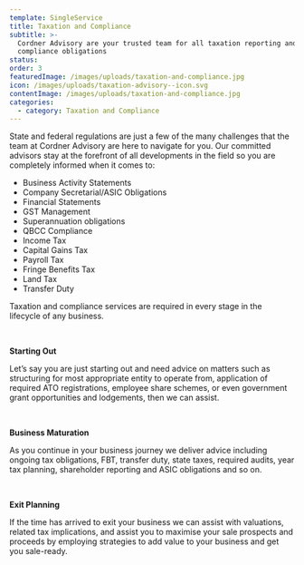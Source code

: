 ```yaml
---
template: SingleService
title: Taxation and Compliance
subtitle: >-
  Cordner Advisory are your trusted team for all taxation reporting and
  compliance obligations
status: 
order: 3
featuredImage: /images/uploads/taxation-and-compliance.jpg
icon: /images/uploads/taxation-advisory--icon.svg
contentImage: /images/uploads/taxation-and-compliance.jpg
categories:
  - category: Taxation and Compliance
---
```


State and federal regulations are just a few of the many challenges that the team at Cordner Advisory are here to navigate for you. Our committed advisors stay at the forefront of all developments in the field so you are completely informed when it comes to:

- Business Activity Statements
- Company Secretarial/ASIC Obligations
- Financial Statements
- GST Management
- Superannuation obligations
- QBCC Compliance
- Income Tax
- Capital Gains Tax
- Payroll Tax
- Fringe Benefits Tax
- Land Tax
- Transfer Duty

Taxation and compliance services are required in every stage in the lifecycle of any business.

<br />

**Starting Out**

Let’s say you are just starting out and need advice on matters such as structuring for most appropriate entity to operate from, application of required ATO registrations, employee share schemes, or even government grant opportunities and lodgements, then we can assist.

<br />

**Business Maturation**

As you continue in your business journey we deliver advice including ongoing tax obligations, FBT, transfer duty, state taxes, required audits, year tax planning, shareholder reporting and ASIC obligations and so on.

<br />

**Exit Planning**

If the time has arrived to exit your business we can assist with valuations, related tax implications, and assist you to maximise your sale prospects and proceeds by employing strategies to add value to your business and get you sale-ready.

